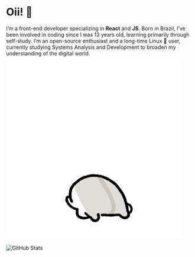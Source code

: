 <h1>Oii! 👋</h1>

<a>I’m a front-end developer specializing in <strong>React</strong> and <strong>JS</strong>. Born in Brazil, I’ve been involved in coding since I was 13 years old, learning primarily through self-study. I’m an open-source enthusiast and a long-time Linux 🐧 user, currently studying Systems Analysis and Development to broaden my understanding of the digital world.</a>

<div style="display: inline_block align: center height: 10">
<img src="./image.gif" alt=".gif">
</div>

<img 
      style=""
      align="left" 
      alt="GitHub Stats" 
      height="130" 
      src="https://github-readme-stats.vercel.app/api/top-langs/?username=typ17&theme=dark&layout=compact&custom_title=Stats:&langs_count=5" 
  />
